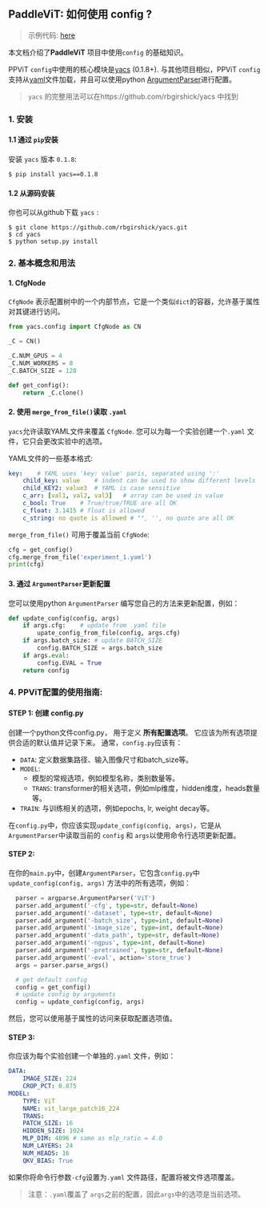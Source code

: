 ## PaddleViT: 如何使用 config ?
> 示例代码: [here](../image_classification/ViT/config.py)

本文档介绍了**PaddleViT** 项目中使用`config` 的基础知识。

PPViT `config`中使用的核心模块是[yacs](https://github.com/rbgirshick/yacs) (0.1.8+). 与其他项目相似，PPViT `config`支持从[yaml](https://yaml.org/)文件加载，并且可以使用python [ArgumentParser](https://docs.python.org/3/library/argparse.html)进行配置。

> `yacs` 的完整用法可以在https://github.com/rbgirshick/yacs 中找到

### 1. 安装
#### 1.1 通过 `pip`安装
安装 `yacs` 版本 `0.1.8`:
```shell
$ pip install yacs==0.1.8
```
#### 1.2 从源码安装
你也可以从github下载 `yacs` :
```shell
$ git clone https://github.com/rbgirshick/yacs.git
$ cd yacs
$ python setup.py install
```

### 2. 基本概念和用法
#### 1. CfgNode
`CfgNode` 表示配置树中的一个内部节点，它是一个类似`dict`的容器，允许基于属性对其键进行访问。
```python
from yacs.config import CfgNode as CN

_C = CN()

_C.NUM_GPUS = 4
_C.NUM_WORKERS = 8
_C.BATCH_SIZE = 128

def get_config():
    return _C.clone()
```
#### 2. 使用 `merge_from_file()`读取 `.yaml`
`yacs`允许读取YAML文件来覆盖 `CfgNode`. 您可以为每一个实验创建一个`.yaml` 文件，它只会更改实验中的选项。

YAML文件的一些基本格式:
```YAML
key:    # YAML uses 'key: value' paris, separated using ':'
    child_key: value    # indent can be used to show different levels
    child_KEY2: value3  # YAML is case sensitive
    c_arr: [val1, val2, val3]   # array can be used in value
    c_bool: True    # True/true/TRUE are all OK
    c_float: 3.1415 # float is allowed
    c_string: no quote is allowed # "", '', no quote are all OK
```

`merge_from_file()` 可用于覆盖当前 `CfgNode`:
```python
cfg = get_config()
cfg.merge_from_file('experiment_1.yaml')
print(cfg)
```

#### 3. 通过 `ArgumentParser`更新配置
您可以使用python `ArgumentParser` 编写您自己的方法来更新配置，例如：
```python
def update_config(config, args)
    if args.cfg:    # update from .yaml file
        upate_config_from_file(config, args.cfg)
    if args.batch_size: # update BATCH_SIZE
        config.BATCH_SIZE = args.batch_size
    if args.eval:
        config.EVAL = True
    return config
```




### 4. PPViT配置的使用指南:
#### STEP 1: 创建 config.py
创建一个python文件config.py， 用于定义 **所有配置选项**。 它应该为所有选项提供合适的默认值并记录下来。
通常，`config.py`应该有：
- `DATA`: 定义数据集路径、输入图像尺寸和batch_size等。
- `MODEL`:
    - 模型的常规选项，例如模型名称，类别数量等。
    - `TRANS`: transformer的相关选项，例如mlp维度，hidden维度，heads数量等。
- `TRAIN`: 与训练相关的选项，例如epochs, lr, weight decay等。

在`config.py`中，你应该实现`update_config(config, args)`，它是从`ArgumentParser`中读取当前的 `config` 和 `args`以使用命令行选项更新配置。

#### STEP 2: 
在你的`main.py`中，创建`ArgumentParser`，它包含`config.py`中`update_config(config, args)` 方法中的所有选项，例如：

```python
  parser = argparse.ArgumentParser('ViT')
  parser.add_argument('-cfg', type=str, default=None)
  parser.add_argument('-dataset', type=str, default=None)
  parser.add_argument('-batch_size', type=int, default=None)
  parser.add_argument('-image_size', type=int, default=None)
  parser.add_argument('-data_path', type=str, default=None)
  parser.add_argument('-ngpus', type=int, default=None)
  parser.add_argument('-pretrained', type=str, default=None)
  parser.add_argument('-eval', action='store_true')
  args = parser.parse_args()

  # get default config
  config = get_config()
  # update config by arguments
  config = update_config(config, args)
```

然后，您可以使用基于属性的访问来获取配置选项值。

#### STEP 3:
你应该为每个实验创建一个单独的`.yaml` 文件，例如：
```yaml
DATA:
    IMAGE_SIZE: 224
    CROP_PCT: 0.875
MODEL:
    TYPE: ViT
    NAME: vit_large_patch16_224
    TRANS:
    PATCH_SIZE: 16
    HIDDEN_SIZE: 1024
    MLP_DIM: 4096 # same as mlp_ratio = 4.0
    NUM_LAYERS: 24
    NUM_HEADS: 16
    QKV_BIAS: True
```

如果你将命令行参数`-cfg`设置为`.yaml` 文件路径，配置将被文件选项覆盖。
> 注意：`.yaml`覆盖了 `args`之前的配置，因此`args`中的选项是当前选项。
